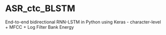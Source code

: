 # ASR_ctc_BLSTM
End-to-end bidirectional RNN-LSTM in Python using Keras - character-level + MFCC + Log Filter Bank Energy
